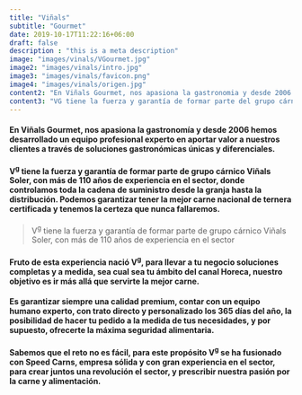 ```yaml
---
title: "Viñals"
subtitle: "Gourmet"
date: 2019-10-17T11:22:16+06:00
draft: false
description : "this is a meta description"
image: "images/vinals/VGourmet.jpg"
image2: "images/vinals/intro.jpg"
image3: "images/vinals/favicon.png"
image4: "images/vinals/origen.jpg"
content2: "En Viñals Gourmet, nos apasiona la gastronomia y desde 2006 hemos desarrollado un equipo profesional experto en aportar valor a nuestros clientes a través de soluciones gastronómicas únicas y diferenciales"
content3: "VG tiene la fuerza y garantía de formar parte del grupo cárnico Viñals Soler, con más de 110 años de experiencia en el sector, donde controlamos toda la cadena de suministro desde la granja hasta la distribución. Podemos garantizar tener la mejor carne nacional de ternera certificada y tenemos la certeza que nunca fallaremos."
---
```

#### En Viñals Gourmet, nos apasiona la gastronomía y desde 2006 hemos desarrollado un equipo profesional experto en aportar valor a nuestros clientes a través de soluciones gastronómicas únicas y diferenciales.



#### V<sup>g</sup> tiene la fuerza y garantía de formar parte de grupo cárnico Viñals Soler, con más de 110 años de experiencia en el sector, donde controlamos toda la cadena de suministro desde la granja hasta la distribución. Podemos garantizar tener la mejor carne nacional de ternera certificada y tenemos la certeza que nunca fallaremos.



> V<sup>g</sup> tiene la fuerza y garantía de formar parte de grupo cárnico Viñals Soler, con más de 110 años de experiencia en el sector



#### Fruto de esta experiencia nació V<sup>g</sup>, para llevar a tu negocio soluciones completas y a medida, sea cual sea tu ámbito del canal Horeca, nuestro objetivo es ir más allá que servirte la mejor carne. 



#### Es garantizar siempre una calidad premium, contar con un equipo humano experto, con trato directo y personalizado los 365 días del año, la posibilidad de hacer tu pedido a la medida de tus necesidades, y por supuesto, ofrecerte la máxima seguridad alimentaria.



#### Sabemos que el reto no es fácil, para este propósito V<sup>g</sup> se ha fusionado con Speed Carns, empresa sólida y con gran experiencia en el sector, para crear juntos una revolución el sector, y prescribir nuestra pasión por la carne y alimentación.

